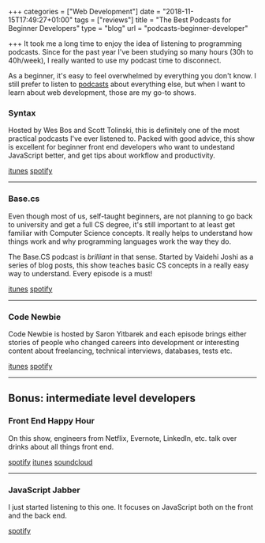 +++
categories = ["Web Development"]
date = "2018-11-15T17:49:27+01:00"
tags = ["reviews"]
title = "The Best Podcasts for Beginner Developers"
type = "blog"
url = "podcasts-beginner-developer"

+++
It took me a long time to enjoy the idea of listening to programming podcasts. Since for the past year I've been studying so many hours (30h to 40h/week), I really wanted to use my podcast time to disconnect.

As a beginner, it's easy to feel overwhelmed by everything you don't know. I still prefer to listen to [podcasts](https://mairamartins.com/blog/best-podcasts/) about everything else, but when I want to learn about web development, those are my go-to shows.

### Syntax

Hosted by Wes Bos and Scott Tolinski, this is definitely one of the most practical podcasts I've ever listened to. Packed with good advice, this show is excellent for beginner front end developers who want to undestand JavaScript better, and get tips about workflow and productivity.

[itunes](https://itunes.apple.com/ca/podcast/syntax-tasty-web-development-treats/id1253186678?mt=2) [spotify](https://open.spotify.com/show/4kYCRYJ3yK5DQbP5tbfZby?si=bOe7-kl6RnOHapMsVnFWgw)

***

### Base.cs

Even though most of us, self-taught beginners, are not planning to go back to university and get a full CS degree, it's still important to at least get familiar with Computer Science concepts. It really helps to understand how things work and why programming languages work the way they do.

The Base.CS podcast is _brilliant_ in that sense. Started by Vaidehi Joshi as a series of blog posts, this show teaches basic CS concepts in a really easy way to understand. Every episode is a must!

[itunes](https://itunes.apple.com/us/podcast/base-cs-podcast/id1304168963?mt=2) [spotify](https://open.spotify.com/show/3UFoDk6tc54NTh2NixPuOa)

***

### Code Newbie

Code Newbie is hosted by Saron Yitbarek and each episode brings either stories of people who changed careers into development or interesting content about freelancing, technical interviews, databases, tests etc.

[itunes](https://itunes.apple.com/us/podcast/codenewbie/id919219256?mt=2) [spotify](https://open.spotify.com/show/3rwr9GdoHxMWF8yZhsBzHn)

***

## Bonus: intermediate level developers

### Front End Happy Hour

On this show, engineers from Netflix, Evernote, LinkedIn, etc. talk over drinks about all things front end.

[spotify](https://open.spotify.com/show/0Giuw6eNbTzP9CDZODDrA2) [itunes](https://itunes.apple.com/us/podcast/front-end-happy-hour/id1089047924?mt=2) [soundcloud](https://soundcloud.com/front-end-happy-hour)

***

### JavaScript Jabber

I just started listening to this one. It focuses on JavaScript both on the front and the back end.

[spotify](https://itunes.apple.com/us/podcast/javascript-jabber/id1237401284?mt=2)